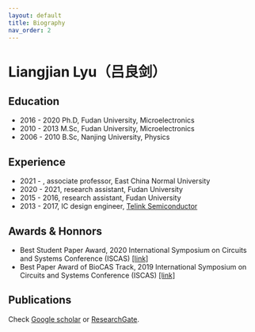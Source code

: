 ```yaml
---
layout: default
title: Biography
nav_order: 2
---
```


# Liangjian Lyu（吕良剑）

## Education

* 2016 - 2020 Ph.D, Fudan University, Microelectronics
* 2010 - 2013 M.Sc, Fudan University, Microelectronics
* 2006 - 2010 B.Sc, Nanjing University, Physics

## Experience

* 2021 - , associate professor, East China Normal University
* 2020 - 2021, research assistant, Fudan University
* 2015 - 2016, research assistant, Fudan University
* 2013 - 2017, IC design engineer, [Telink Semiconductor](https://www.telink-semi.com/)

## Awards & Honnors

* Best Student Paper Award, 2020 International Symposium on Circuits and Systems Conference (ISCAS) [[link]](https://news.fudan.edu.cn/2020/1231/c5a107643/page.htm)
* Best Paper Award of BioCAS Track, 2019 International Symposium on Circuits and Systems Conference (ISCAS) [[link]](https://news.fudan.edu.cn/2019/0604/c5a98330/page.htm)

## Publications

Check [Google scholar](https://scholar.google.com/citations?hl=en&user=wn7PxR8AAAAJ) or [ResearchGate](https://www.researchgate.net/profile/Liangjian-Lyu).

